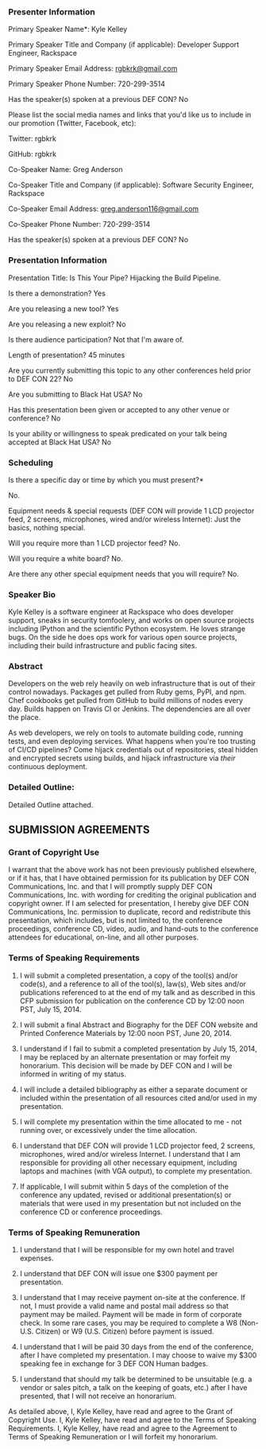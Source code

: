 ### Presenter Information

Primary Speaker Name*: Kyle Kelley

Primary Speaker Title and Company (if applicable): Developer Support Engineer, Rackspace

Primary Speaker Email Address: rgbkrk@gmail.com

Primary Speaker Phone Number: 720-299-3514

Has the speaker(s) spoken at a previous DEF CON? No

Please list the social media names and links that you'd like us to include in our promotion (Twitter, Facebook, etc):

Twitter: rgbkrk

GitHub: rgbkrk

Co-Speaker Name: Greg Anderson

Co-Speaker Title and Company (if applicable): Software Security Engineer, Rackspace

Co-Speaker Email Address: greg.anderson116@gmail.com

Co-Speaker Phone Number: 720-299-3514

Has the speaker(s) spoken at a previous DEF CON? No

### Presentation Information

Presentation Title: Is This Your Pipe? Hijacking the Build Pipeline.

Is there a demonstration? Yes

Are you releasing a new tool? Yes

Are you releasing a new exploit? No

Is there audience participation? Not that I'm aware of.

Length of presentation? 45 minutes

Are you currently submitting this topic to any other conferences held prior to DEF CON 22? No

Are you submitting to Black Hat USA? No

Has this presentation been given or accepted to any other venue or conference? No

Is your ability or willingness to speak predicated on your talk being accepted at Black Hat USA? No


### Scheduling

Is there a specific day or time by which you must present?*

No.

Equipment needs & special requests (DEF CON will provide 1 LCD projector feed, 2 screens, microphones, wired and/or wireless Internet):
Just the basics, nothing special.

Will you require more than 1 LCD projector feed? No.

Will you require a white board? No.

Are there any other special equipment needs that you will require? No.


### Speaker Bio

Kyle Kelley is a software engineer at Rackspace who does developer support, sneaks in security tomfoolery, and works on open source projects including IPython and the scientific Python ecosystem. He loves strange bugs. On the side he does ops work for various open source projects, including their build infrastructure and public facing sites.

### Abstract

Developers on the web rely heavily on web infrastructure that is out of their control nowadays. Packages get pulled from Ruby gems, PyPI, and npm. Chef cookbooks get pulled from GitHub to build millions of nodes every day. Builds happen on Travis CI or Jenkins. The dependencies are all over the place.

As web developers, we rely on tools to automate building code, running tests, and even deploying services. What happens when you're too trusting of CI/CD pipelines? Come hijack credentials out of repositories, steal hidden and encrypted secrets using builds, and hijack infrastructure via *their* continuous deployment.

### Detailed Outline:

Detailed Outline attached.

## SUBMISSION AGREEMENTS

### Grant of Copyright Use

I warrant that the above work has not been previously published elsewhere, or if it has, that I have obtained permission for its publication by DEF CON Communications, Inc. and that I will promptly supply DEF CON Communications, Inc. with wording for crediting the original publication and copyright owner. If I am selected for presentation, I hereby give DEF CON Communications, Inc. permission to duplicate, record and redistribute this presentation, which includes, but is not limited to, the conference proceedings, conference CD, video, audio, and hand-outs to the conference attendees for educational, on-line, and all other purposes.

### Terms of Speaking Requirements

1) I will submit a completed presentation, a copy of the tool(s) and/or code(s), and a reference to all of the tool(s), law(s), Web sites and/or publications referenced to at the end of my talk and as described in this CFP submission for publication on the conference CD by 12:00 noon PST, July 15, 2014.

2) I will submit a final Abstract and Biography for the DEF CON website and Printed Conference Materials by 12:00 noon PST, June 20, 2014.

3) I understand if I fail to submit a completed presentation by July 15, 2014, I may be replaced by an alternate presentation or may forfeit my honorarium. This decision will be made by DEF CON and I will be informed in writing of my status.

4) I will include a detailed bibliography as either a separate document or included within the presentation of all resources cited and/or used in my presentation.

5) I will complete my presentation within the time allocated to me - not running over, or excessively under the time allocation.

6) I understand that DEF CON will provide 1 LCD projector feed, 2 screens, microphones, wired and/or wireless Internet. I understand that I am responsible for providing all other necessary equipment, including laptops and machines (with VGA output), to complete my presentation.

7) If applicable, I will submit within 5 days of the completion of the conference any updated, revised or additional presentation(s) or materials that were used in my presentation but not included on the conference CD or conference proceedings.

### Terms of Speaking Remuneration

1) I understand that I will be responsible for my own hotel and travel expenses.

2) I understand that DEF CON will issue one $300 payment per presentation.

3) I understand that I may receive payment on-site at the conference. If not, I must provide a valid name and postal mail address so that payment may be mailed. Payment will be made in form of corporate check. In some rare cases, you may be required to complete a W8 (Non-U.S. Citizen) or W9 (U.S. Citizen) before payment is issued.

4) I understand that I will be paid 30 days from the end of the conference, after I have completed my presentation. I may choose to waive my $300 speaking fee in exchange for 3 DEF CON Human badges.

5) I understand that should my talk be determined to be unsuitable (e.g. a vendor or sales pitch, a talk on the keeping of goats, etc.) after I have presented, that I will not receive an honorarium.

As detailed above,
I, Kyle Kelley, have read and agree to the Grant of Copyright Use.
I, Kyle Kelley, have read and agree to the Terms of Speaking Requirements.
I, Kyle Kelley, have read and agree to the Agreement to Terms of Speaking Remuneration or I will forfeit my honorarium.
